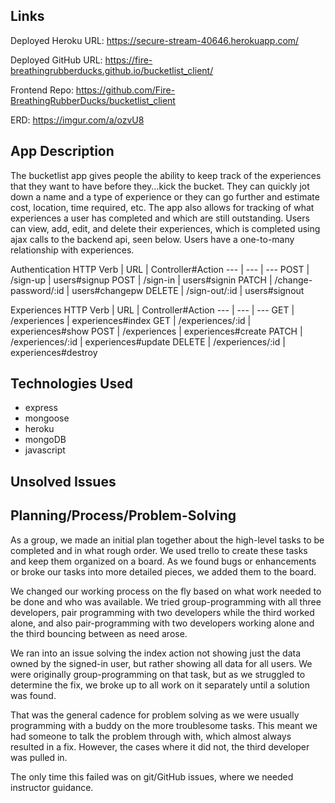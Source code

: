 
## Links

Deployed Heroku URL:
https://secure-stream-40646.herokuapp.com/

Deployed GitHub URL:
https://fire-breathingrubberducks.github.io/bucketlist_client/

Frontend Repo:
https://github.com/Fire-BreathingRubberDucks/bucketlist_client

ERD:
https://imgur.com/a/ozvU8

## App Description
The bucketlist app gives people the ability to keep track of the experiences that they want to have before they...kick the bucket. They can quickly jot down a name and a type of experience or they can go further and estimate cost, location, time required, etc. The app also allows for tracking of what experiences a user has completed and which are still outstanding.
Users can view, add, edit, and delete their experiences, which is completed using ajax calls to the backend api, seen below.
Users have a one-to-many relationship with experiences.

Authentication
HTTP Verb | URL | Controller#Action
--- | --- | ---
POST  | /sign-up  | users#signup
POST  | /sign-in  | users#signin
PATCH  | /change-password/:id  | users#changepw
DELETE  | /sign-out/:id  | users#signout

Experiences
HTTP Verb | URL | Controller#Action
--- | --- | ---
GET  | /experiences  | experiences#index
GET  | /experiences/:id  | experiences#show
POST  | /experiences  | experiences#create
PATCH  | /experiences/:id  | experiences#update
DELETE  | /experiences/:id  | experiences#destroy

## Technologies Used
* express
* mongoose
* heroku
* mongoDB
* javascript

## Unsolved Issues

## Planning/Process/Problem-Solving
As a group, we made an initial plan together about the high-level tasks to be completed and in what rough order. We used trello to create these tasks and keep them organized on a board. As we found bugs or enhancements or broke our tasks into more detailed pieces, we added them to the board.

We changed our working process on the fly based on what work needed to be done and who was available. We tried group-programming with all three developers, pair programming with two developers while the third worked alone, and also pair-programming with two developers working alone and the third bouncing between as need arose.

We ran into an issue solving the index action not showing just the data owned by the signed-in user, but rather showing all data for all users. We were originally group-programming on that task, but as we struggled to determine the fix, we broke up to all work on it separately until a solution was found.

That was the general cadence for problem solving as we were usually programming with a buddy on the more troublesome tasks. This meant we had someone to talk the problem through with, which almost always resulted in a fix. However, the cases where it did not, the third developer was pulled in.

The only time this failed was on git/GitHub issues, where we needed instructor guidance.

